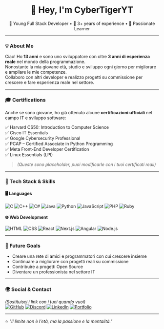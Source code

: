 <h1 align="center">👋 Hey, I'm CyberTigerYT</h1>
<p align="center">
  🚀 Young Full Stack Developer • 💼 3+ years of experience • 🎯 Passionate Learner
</p>

---

### 💡 About Me
Ciao! Ho **13 anni** e sono uno sviluppatore con oltre **3 anni di esperienza reale** nel mondo della programmazione.  
Nonostante la mia giovane età, studio e sviluppo ogni giorno per migliorare e ampliare le mie competenze.  
Collaboro con altri developer e realizzo progetti su commissione per crescere e fare esperienza reale nel settore.

---

### 🎓 Certifications
Anche se sono giovane, ho già ottenuto alcune **certificazioni ufficiali** nel campo IT e sviluppo software:

✅ Harvard CS50: Introduction to Computer Science  
✅ Cisco IT Essentials  
✅ Google Cybersecurity Professional  
✅ PCAP – Certified Associate in Python Programming  
✅ Meta Front-End Developer Certification  
✅ Linux Essentials (LPI)  

> *(Queste sono placeholder, puoi modificarle con i tuoi certificati reali)*

---

### 🔧 Tech Stack & Skills

#### 🖥️ Languages
![C](https://img.shields.io/badge/C-00599C?logo=c&logoColor=white)
![C++](https://img.shields.io/badge/C++-00599C?logo=cplusplus&logoColor=white)
![C#](https://img.shields.io/badge/C%23-239120?logo=csharp&logoColor=white)
![Java](https://img.shields.io/badge/Java-007396?logo=java&logoColor=white)
![Python](https://img.shields.io/badge/Python-3776AB?logo=python&logoColor=white)
![JavaScript](https://img.shields.io/badge/JavaScript-F7DF1E?logo=javascript&logoColor=black)
![PHP](https://img.shields.io/badge/PHP-777BB4?logo=php&logoColor=white)
![Ruby](https://img.shields.io/badge/Ruby-CC342D?logo=ruby&logoColor=white)

#### 🌐 Web Development
![HTML](https://img.shields.io/badge/HTML-E34F26?logo=html5&logoColor=white)
![CSS](https://img.shields.io/badge/CSS-1572B6?logo=css3&logoColor=white)
![React](https://img.shields.io/badge/React-20232A?logo=react&logoColor=61DAFB)
![Next.js](https://img.shields.io/badge/Next.js-000000?logo=nextdotjs&logoColor=white)
![Angular](https://img.shields.io/badge/Angular-DD0031?logo=angular&logoColor=white)
![Node.js](https://img.shields.io/badge/Node.js-43853D?logo=node-dot-js&logoColor=white)

---

### 🎯 Future Goals
- Creare una rete di amici e programmatori con cui crescere insieme
- Continuare a migliorare con progetti reali su commissione
- Contribuire a progetti Open Source
- Diventare un professionista nel settore IT

---

### 🌍 Social & Contact
*(Sostituisci i link con i tuoi quando vuoi)*  
[![GitHub](https://img.shields.io/badge/GitHub-000?logo=github&logoColor=white)](https://github.com/)
[![Discord](https://img.shields.io/badge/Discord-5865F2?logo=discord&logoColor=white)](#)
[![LinkedIn](https://img.shields.io/badge/LinkedIn-0A66C2?logo=linkedin&logoColor=white)](#)
[![Portfolio](https://img.shields.io/badge/Portfolio-000000?logo=vercel&logoColor=white)](#)

---

⭐ *"Il limite non è l'età, ma la passione e la mentalità."*
